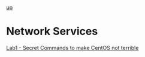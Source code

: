 [up](../../index.md)

# Network Services

[Lab1 - Secret Commands to make CentOS not terrible](./lab1.md)
